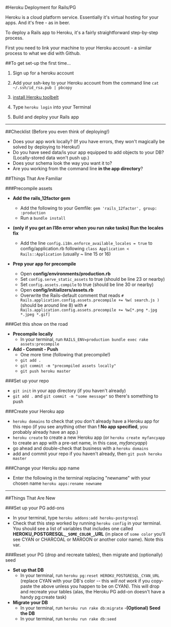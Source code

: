 #Heroku Deployment for Rails/PG

Heroku is a cloud platform service. Essentially it's virtual hosting for your apps. And it's free - as in beer.

To deploy a Rails app to Heroku, it's a fairly straightforward step-by-step process.

First you need to link your machine to your Heroku account - a similar process to what we did with Github.

##To get set-up the first time...

1. Sign up for a heroku account

2. Add your ssh-key to your Heroku account from the command line
`cat ~/.ssh/id_rsa.pub | pbcopy`

3. [install Heroku toolbelt](https://toolbelt.heroku.com)

4. Type `heroku login` into your Terminal

5. Build and deploy your Rails app


-----------------



##Checklist (Before you even think of deploying!)

- Does your app work locally? (If you have errors, they won't magically be solved by deploying to Heroku!)
- Do you have seed data/is your app equipped to add objects to your DB? (Locally-stored data won't push up.)
- Does your schema look the way you want it to?
- Are you working from the command line **in the app directory**?


##Things That Are Familiar	
	
###Precompile assets	        
- **Add the rails_12factor gem**
	- Add the following to your Gemfile: `gem 'rails_12factor', group: :production`
	- Run a `bundle install`
	
- **(only if you get an I18n error when you run rake tasks) Run the locales fix**
	- Add the line `config.i18n.enforce_available_locales = true` to config/application.rb  following `class Application < Rails::Application` (usually ~ line 15 or 16)
- **Prep your app for precompile**
	- Open **config/environments/production.rb**
	- Set `config.serve_static_assets` to true (should be line 23 or nearby)
	- Set `config.assets.compile` to true (should be line 30 or nearby) 
	- Open **config/initializers/assets.rb** 
	- Overwrite the Rails-default comment that reads `# Rails.application.config.assets.precompile += %w( search.js )` (should be around line 8) with `# Rails.application.config.assets.precompile += %w[*.png *.jpg *.jpeg *.gif] `
	
###Get this show on the road
- **Precompile locally**
	- In your terminal, run `RAILS_ENV=production bundle exec rake assets:precompile`
- **Add - Commit - Push**
	- One more time (following that precompile!)
	- `git add .`
	- `git commit -m "precompiled assets locally"`
	- `git push heroku master`



###Set up your repo

- `git init` in your app directory (if you haven't already)
- `git add .` and `git commit -m "some message"` so there's something to push

###Create your Heroku app

- `heroku domains` to check that you don't already have a Heroku app for this repo (if you see anything other than **!   No app specified**, you probably already have an app.)
- `heroku create` to create a new Heroku app (or `heroku create myfancyapp` to create an app with a pre-set name, in this case, *myfancyapp*)
- go ahead and double-check that business with a `heroku domains`
- add and commit your repo if you haven't already, then `git push heroku master`

###Change your Heroku app name

- Enter the following in the terminal replacing "newname" with your chosen name `heroku apps:rename newname`


-----------------
##Things That Are New	


###Set up your PG add-ons

- In your terminal, type `heroku addons:add heroku-postgresql` 
- Check that this step worked by running `heroku config` in your terminal. You should see a list of variables that includes one called **HEROKU_POSTGRESQL_`_SOME_COLOR_`_URL** (in place of `some color` you'll see CYAN or CHARCOAL or MAROON or another color name). Note this var.


###Reset your PG (drop and recreate tables), then migrate and (optionally) seed

- **Set up that DB**
	- In your terminal, run `heroku pg:reset HEROKU_POSTGRESQL_CYAN_URL` (replace CYAN with your DB's color -- this *will not work* if you copy-paste the above unless you happen to be on CYAN). This will drop and recreate your tables (alas, the Heroku PG add-on doesn't have a handy pg:create task)
- **Migrate your DB**
	- In your terminal, run `heroku run rake db:migrate`
-**(Optional) Seed the DB**
	- In your terminal, run `heroku run rake db:seed` 
	
	
 

	
